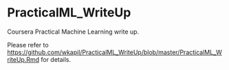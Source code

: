 # PracticalML_WriteUp
Coursera Practical Machine Learning write up.

Please refer to https://github.com/wkapil/PracticalML_WriteUp/blob/master/PracticalML_WriteUp.Rmd for details.

